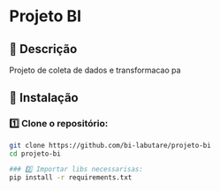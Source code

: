 # Projeto BI

## 📌 Descrição
Projeto de coleta de dados e transformacao pa

## 🚀 Instalação
### 1️⃣ Clone o repositório:
```sh
git clone https://github.com/bi-labutare/projeto-bi
cd projeto-bi

### 2️⃣ Importar libs necessarisas:
pip install -r requirements.txt

